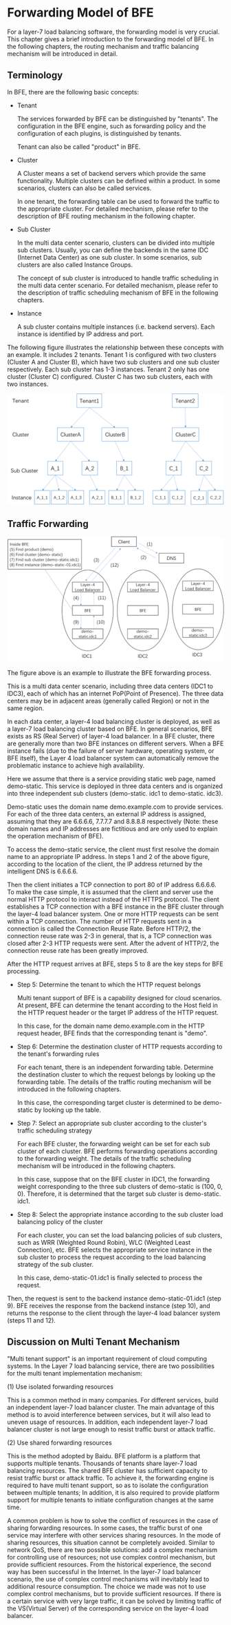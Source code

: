 # Forwarding Model of BFE

For a layer-7 load balancing software, the forwarding model is very crucial. This chapter gives a brief introduction to the forwarding model of BFE. In the following chapters, the routing mechanism and traffic balancing mechanism will be introduced in detail.

## Terminology

In BFE, there are the following basic concepts:

+ Tenant

  The services forwarded by BFE can be distinguished by "tenants". The configuration in the BFE engine, such as forwarding policy and the configuration of each plugins, is distinguished by tenants.

  Tenant can also be called "product" in BFE.

+ Cluster

  A Cluster means a set of backend servers which provide the same functionality. Multiple clusters can be defined within a product. In some scenarios, clusters can also be called services.

  In one tenant, the forwarding table can be used to forward the traffic to the appropriate cluster. For detailed mechanism, please refer to the description of BFE routing mechanism in the following chapter.

+ Sub Cluster

  In the multi data center scenario, clusters can be divided into multiple sub clusters. Usually, you can define the backends in the same IDC (Internet Data Center) as one sub cluster. In some scenarios, sub clusters are also called Instance Groups.

  The concept of sub cluster is introduced to handle traffic scheduling in the multi data center scenario. For detailed mechanism, please refer to the description of traffic scheduling mechanism of BFE in the following chapters.
  
+ Instance

  A sub cluster contains multiple instances (i.e. backend servers).  Each instance is identified by IP address and port.



The following figure illustrates the relationship between these concepts with an example. It includes 2 tenants. Tenant 1 is configured with two clusters (Cluster A and Cluster B), which have two sub clusters and one sub cluster respectively. Each sub cluster has 1-3 instances. Tenant 2 only has one cluster (Cluster C) configured. Cluster C has two sub clusters, each with two instances.

![concept](./concepts.png)

## Traffic Forwarding

![forward model](./traffic-forward.png)

The figure above is an example to illustrate the BFE forwarding process.

This is a multi data center scenario, including three data centers (IDC1 to IDC3), each of which has an internet PoP(Point of Presence). The three data centers may be in adjacent areas (generally called Region) or not in the same region.

In each data center, a layer-4 load balancing cluster is deployed, as well as a layer-7 load balancing cluster based on BFE. In general scenarios, BFE exists as RS (Real Server) of  layer-4 load balancer. In a BFE cluster, there are generally more than two BFE instances on different servers. When a BFE instance fails (due to the failure of server hardware, operating system, or BFE itself), the Layer 4 load balancer system can automatically remove the problematic instance to achieve high availability.

Here we assume that there is a service providing static web page, named demo-static. This service is deployed in three data centers and is organized into three independent sub clusters (demo-static. idc1 to demo-static. idc3).

Demo-static uses the domain name demo.example.com to provide services. For each of the three data centers,  an external IP address is assigned, assuming that they are 6.6.6.6, 7.7.7.7 and 8.8.8.8 respectively (Note: these domain names and IP addresses are fictitious and are only used to explain the operation mechanism of BFE).

To access the demo-static service, the client must first resolve the domain name to an appropriate IP address. In steps 1 and 2 of the above figure, according to the location of the client, the IP address returned by the intelligent DNS is 6.6.6.6.

Then the client initiates a TCP connection to port 80 of IP address 6.6.6.6. To make the case simple, it is assumed that the client and server use the normal HTTP protocol to interact instead of the HTTPS protocol. The client establishes a TCP connection with a BFE instance in the BFE cluster through the layer-4 load balancer system. One or more HTTP requests can be sent within a TCP connection. The number of HTTP requests sent in a connection is called the Connection Reuse Rate. Before HTTP/2, the connection reuse rate was 2-3 in general, that is, a TCP connection was closed after 2-3 HTTP requests were sent. After the advent of HTTP/2, the connection reuse rate has been greatly improved.

After the HTTP request arrives at BFE, steps 5 to 8 are the key steps for BFE processing.

+ Step 5: Determine the tenant to which the HTTP request belongs

  Multi tenant support of BFE is a capability designed for cloud scenarios. At present, BFE can determine the tenant according to the Host field in the HTTP request header or the target IP address of the HTTP request.

  In this case, for the domain name demo.example.com in the HTTP request header, BFE finds that the corresponding tenant is "demo".

+ Step 6: Determine the destination cluster of HTTP requests according to the tenant's forwarding rules

  For each tenant,  there is an independent forwarding table. Determine the destination cluster to which the request belongs by looking up the forwarding table. The details of the traffic routing mechanism will be introduced in the following chapters.

  In this case, the corresponding target cluster is determined to be demo-static by looking up the table.

+ Step 7: Select an appropriate sub cluster according to the cluster's traffic scheduling strategy

  For each BFE cluster, the forwarding weight can be set for each sub cluster of each cluster. BFE performs forwarding operations according to the forwarding weight. The details of the traffic scheduling mechanism will be introduced in the following chapters.

  In this case, suppose that on the BFE cluster in IDC1, the forwarding weight corresponding to the three sub clusters of demo-static is (100, 0, 0). Therefore, it is determined that the target sub cluster is demo-static. idc1.

+ Step 8: Select the appropriate instance according to the sub cluster load balancing policy of the cluster

  For each cluster, you can set the load balancing policies of sub clusters, such as WRR (Weighted Round Robin), WLC (Weighted Least Connection), etc. BFE selects the appropriate service instance in the sub cluster to process the request according to the load balancing strategy of the sub cluster.

  In this case, demo-static-01.idc1 is finally selected to process the request.

Then, the request is sent to the backend instance demo-static-01.idc1 (step 9). BFE receives the response from the backend instance (step 10), and returns the response to the client through the layer-4 load balancer system (steps 11 and 12).

## Discussion on Multi Tenant Mechanism

"Multi tenant support" is an important requirement of cloud computing systems.  In the Layer 7 load balancing service, there are two possibilities for the multi tenant implementation mechanism:

(1) Use isolated forwarding resources

This is a common method in many companies. For different services, build an independent layer-7 load balancer cluster. The main advantage of this method is to avoid interference between services, but it will also lead to uneven usage of  resources. In addition, each independent layer-7 load balancer cluster is not large enough to resist traffic burst or attack traffic.

(2) Use shared forwarding resources

This is the method adopted by Baidu. BFE platform is a platform that supports multiple tenants. Thousands of tenants share layer-7 load balancing resources. The shared BFE cluster has sufficient capacity to resist traffic burst or attack traffic. To achieve it, the forwarding engine is required to have multi tenant support, so as to isolate the configuration between multiple tenants; In addition, it is also required to provide platform support for multiple tenants to initiate configuration changes at the same time.

A common problem is how to solve the conflict of resources in the case of sharing forwarding resources. In some cases, the traffic burst of one service may interfere with other services sharing resources. In the mode of sharing resources, this situation cannot be completely avoided. Similar to network QoS, there are two possible solutions: add a complex mechanism for controlling use of resources; not use complex control mechanism, but provide sufficient resources. From the historical experience, the second way has been successful in the Internet. In the layer-7 load balancer scenario, the use of complex control mechanisms will inevitably lead to additional resource consumption. The choice we made was not to use complex control mechanisms, but to provide sufficient resources. If there is a certain service with very large traffic, it can be solved by limiting traffic of  the VS(Virtual Server) of the corresponding service on the layer-4 load balancer.
